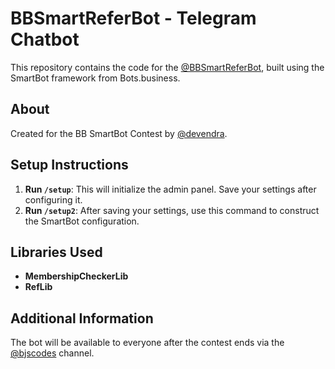 # BBSmartReferBot - Telegram Chatbot

This repository contains the code for the [@BBSmartReferBot](https://t.me/BBSmartReferBot), built using the SmartBot framework from Bots.business.

## About

Created for the BB SmartBot Contest by [@devendra](tg://resolve?domain=devendra).

## Setup Instructions

1. **Run `/setup`**: This will initialize the admin panel. Save your settings after configuring it.
2. **Run `/setup2`**: After saving your settings, use this command to construct the SmartBot configuration.

## Libraries Used

- **MembershipCheckerLib**
- **RefLib**

## Additional Information

The bot will be available to everyone after the contest ends via the [@bjscodes](https://t.me/bjscodes) channel.
